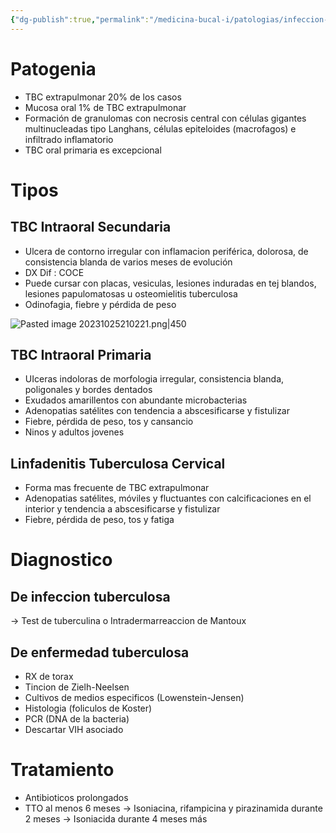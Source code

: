 ```yaml
---
{"dg-publish":true,"permalink":"/medicina-bucal-i/patologias/infeccion-bacterianas/tuberculosis-tbc/"}
---
```



# Patogenia
- TBC extrapulmonar 20% de los casos
- Mucosa oral 1% de TBC extrapulmonar
- Formación de granulomas con necrosis central con células gigantes multinucleadas tipo Langhans, células epiteloides (macrofagos) e infiltrado inflamatorio
- TBC oral primaria es excepcional


# Tipos 
## TBC Intraoral Secundaria
- Ulcera de contorno irregular con inflamacion periférica, dolorosa, de consistencia blanda de varios meses de evolución
- DX Dif : COCE
- Puede cursar con placas, vesiculas, lesiones induradas en tej blandos, lesiones papulomatosas u osteomielitis tuberculosa
- Odinofagia, fiebre y pérdida de peso

![Pasted image 20231025210221.png|450](/img/user/Cirugia%20Bucal%20I/Medias/Pasted%20image%2020231025210221.png)


## TBC Intraoral Primaria 
- UIceras indoloras de morfologia irregular, consistencia blanda, poligonales y bordes dentados
- Exudados amarillentos con abundante microbacterias
- Adenopatias satélites con tendencia a abscesificarse y fistulizar
- Fiebre, pérdida de peso, tos y cansancio
- Ninos y adultos jovenes


## Linfadenitis Tuberculosa Cervical
- Forma mas frecuente de TBC extrapulmonar
- Adenopatias satélites, móviles y fluctuantes con calcificaciones en el interior y tendencia a abscesificarse y fistulizar
- Fiebre, pérdida de peso, tos y fatiga

# Diagnostico

## De infeccion tuberculosa
→ Test de tuberculina o Intradermarreaccion de Mantoux

## De enfermedad tuberculosa
- RX de torax
- Tincion de Zielh-Neelsen
- Cultivos de medios especificos (Lowenstein-Jensen)
- Histologia (foliculos de Koster)
- PCR (DNA de la bacteria)
- Descartar VIH asociado

# Tratamiento
-  Antibioticos prolongados
- TTO al menos 6 meses
→ Isoniacina, rifampicina y pirazinamida durante 2 meses
→ Isoniacida durante 4 meses más